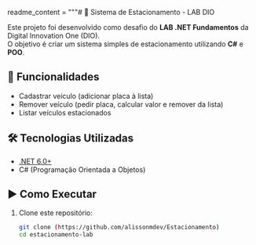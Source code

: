 readme_content = """# 🚗 Sistema de Estacionamento - LAB DIO

Este projeto foi desenvolvido como desafio do **LAB .NET Fundamentos** da Digital Innovation One (DIO).  
O objetivo é criar um sistema simples de estacionamento utilizando **C#** e **POO**.

## 📌 Funcionalidades
- Cadastrar veículo (adicionar placa à lista)
- Remover veículo (pedir placa, calcular valor e remover da lista)
- Listar veículos estacionados

## 🛠 Tecnologias Utilizadas
- [.NET 6.0+](https://dotnet.microsoft.com/)
- C# (Programação Orientada a Objetos)

## ▶️ Como Executar

1. Clone este repositório:
   ```bash
   git clone (https://github.com/alissonmdev/Estacionamento)
   cd estacionamento-lab
